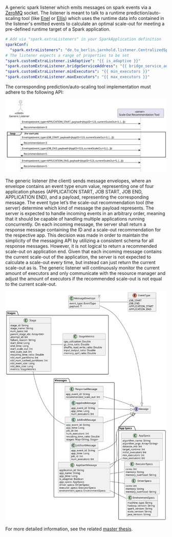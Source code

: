 A generic spark listener which emits messages on spark events via a [ZeroMQ](https://zeromq.org/) socket. The listener is meant to talk to a runtime prediction/auto-scaling tool (like [Enel](https://ieeexplore.ieee.org/document/9679361) or [Ellis](https://ieeexplore.ieee.org/document/8241102)) which uses the runtime data info contained in the listener's emitted events to calculate an optimal scale-out for meeting a pre-defined runtime target of a Spark application.

```yaml
# Add via "spark.extraListeners" in your SparkApplication definition
sparkConf:
  "spark.extraListeners": "de.tu_berlin.jarnhold.listener.CentralizedSparkListener"
# The listener expects a range of properties to be set
"spark.customExtraListener.isAdaptive": "{{ is_adaptive }}"
"spark.customExtraListener.bridgeServiceAddress": "{{ bridge_service_address }}"
"spark.customExtraListener.minExecutors": "{{ min_executors }}"
"spark.customExtraListener.maxExecutors": "{{ max_executors }}"
```

The corresponding prediction/auto-scaling tool implementation must adhere to the following API:

![Spark listener API](media/listener-sequence.svg)

The generic listener (the client) sends message envelopes, where an envelope contains an event type enum value, 
representing one of four application phases (APPLICATION START, JOB START, JOB END, APPLICATION END), and a payload, 
representing the corresponding message. The event type let’s the scale-out recommendation tool (the server) determine 
which kind of message the payload represents. The server is expected to handle incoming events in an arbitrary order, 
meaning that it should be capable of handling multiple applications running concurrently. On each incoming message, the
server shall return a response message containing the ID and a scale-out recommendation for the respective app. 
This decision was made in order to maintain the simplicity of the messaging API by utilizing a consistent schema for 
all response messages. However, it is not logical to return a recommended scale-out on application end. Given that each 
incoming message contains the current scale-out of the application, the server is not expected to calculate a scale-out
every time, but instead can just return the current scale-out as is. The generic listener will continuously monitor the 
current amount of executors and only communicate with the resource manager and adjust the amount of executors if the 
recommended scale-out is not equal to the current scale-out.

![Spark listener API](media/listener-api-classes-big.svg)

For more detailed information, see the related [master thesis](https://github.com/jnsrnhld/masterthesis-latex).
